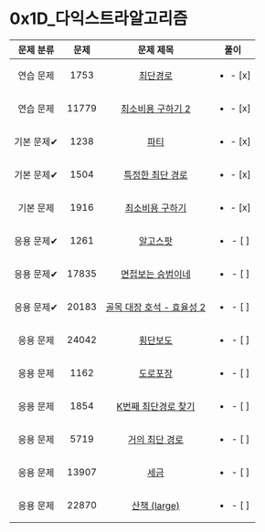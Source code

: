 # 0x1D_다익스트라알고리즘
| 문제 분류 | 문제 | 문제 제목 | 풀이 |
| :--: | :--: | :--: | :--: |
| 연습 문제 | 1753 | [최단경로](https://www.acmicpc.net/problem/1753) | <ul><li>- [x] </li></ul> |
| 연습 문제 | 11779 | [최소비용 구하기 2](https://www.acmicpc.net/problem/11779) | <ul><li>- [x] </li></ul> |
| 기본 문제✔ | 1238 | [파티](https://www.acmicpc.net/problem/1238) | <ul><li>- [x] </li></ul> |
| 기본 문제✔ | 1504 | [특정한 최단 경로](https://www.acmicpc.net/problem/1504) | <ul><li>- [x] </li></ul> |
| 기본 문제 | 1916 | [최소비용 구하기](https://www.acmicpc.net/problem/1916) | <ul><li>- [x] </li></ul> |
| 응용 문제✔ | 1261 | [알고스팟](https://www.acmicpc.net/problem/1261) | <ul><li>- [ ] </li></ul> |
| 응용 문제✔ | 17835 | [면접보는 승범이네](https://www.acmicpc.net/problem/17835) | <ul><li>- [ ] </li></ul> |
| 응용 문제✔ | 20183 | [골목 대장 호석 - 효율성 2](https://www.acmicpc.net/problem/20183) | <ul><li>- [ ] </li></ul> |
| 응용 문제 | 24042 | [횡단보도](https://www.acmicpc.net/problem/24042) | <ul><li>- [ ] </li></ul> |
| 응용 문제 | 1162 | [도로포장](https://www.acmicpc.net/problem/1162) | <ul><li>- [ ] </li></ul> |
| 응용 문제 | 1854 | [K번째 최단경로 찾기](https://www.acmicpc.net/problem/1854) | <ul><li>- [ ] </li></ul> |
| 응용 문제 | 5719 | [거의 최단 경로](https://www.acmicpc.net/problem/5719) | <ul><li>- [ ] </li></ul> |
| 응용 문제 | 13907 | [세금](https://www.acmicpc.net/problem/13907) | <ul><li>- [ ] </li></ul> |
| 응용 문제 | 22870 | [산책 (large)](https://www.acmicpc.net/problem/22870) | <ul><li>- [ ] </li></ul> |
